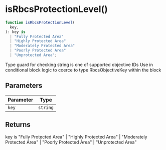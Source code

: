 # isRbcsProtectionLevel()

```ts
function isRbcsProtectionLevel(
  key,
): key is
  | "Fully Protected Area"
  | "Highly Protected Area"
  | "Moderately Protected Area"
  | "Poorly Protected Area"
  | "Unprotected Area";
```

Type guard for checking string is one of supported objective IDs
Use in conditional block logic to coerce to type RbcsObjectiveKey within the block

## Parameters

| Parameter | Type     |
| --------- | -------- |
| `key`     | `string` |

## Returns

key is "Fully Protected Area" \| "Highly Protected Area" \| "Moderately Protected Area" \| "Poorly Protected Area" \| "Unprotected Area"
